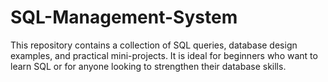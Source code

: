 # SQL-Management-System
This repository contains a collection of SQL queries, database design examples, and practical mini-projects. It is ideal for beginners who want to learn SQL or for anyone looking to strengthen their database skills.
